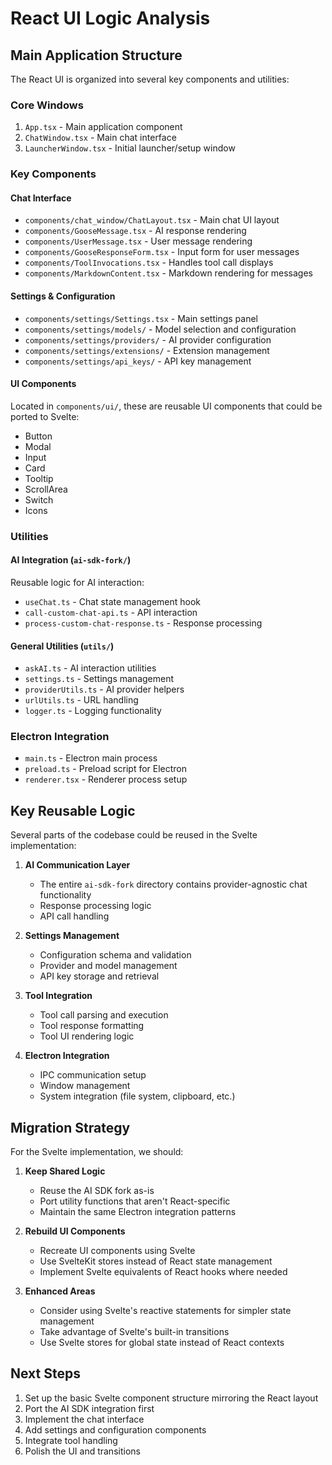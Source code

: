 # React UI Logic Analysis

## Main Application Structure

The React UI is organized into several key components and utilities:

### Core Windows
1. `App.tsx` - Main application component
2. `ChatWindow.tsx` - Main chat interface
3. `LauncherWindow.tsx` - Initial launcher/setup window

### Key Components

#### Chat Interface
- `components/chat_window/ChatLayout.tsx` - Main chat UI layout
- `components/GooseMessage.tsx` - AI response rendering
- `components/UserMessage.tsx` - User message rendering
- `components/GooseResponseForm.tsx` - Input form for user messages
- `components/ToolInvocations.tsx` - Handles tool call displays
- `components/MarkdownContent.tsx` - Markdown rendering for messages

#### Settings & Configuration
- `components/settings/Settings.tsx` - Main settings panel
- `components/settings/models/` - Model selection and configuration
- `components/settings/providers/` - AI provider configuration
- `components/settings/extensions/` - Extension management
- `components/settings/api_keys/` - API key management

#### UI Components
Located in `components/ui/`, these are reusable UI components that could be ported to Svelte:
- Button
- Modal
- Input
- Card
- Tooltip
- ScrollArea
- Switch
- Icons

### Utilities

#### AI Integration (`ai-sdk-fork/`)
Reusable logic for AI interaction:
- `useChat.ts` - Chat state management hook
- `call-custom-chat-api.ts` - API interaction
- `process-custom-chat-response.ts` - Response processing

#### General Utilities (`utils/`)
- `askAI.ts` - AI interaction utilities
- `settings.ts` - Settings management
- `providerUtils.ts` - AI provider helpers
- `urlUtils.ts` - URL handling
- `logger.ts` - Logging functionality

### Electron Integration
- `main.ts` - Electron main process
- `preload.ts` - Preload script for Electron
- `renderer.tsx` - Renderer process setup

## Key Reusable Logic

Several parts of the codebase could be reused in the Svelte implementation:

1. **AI Communication Layer**
   - The entire `ai-sdk-fork` directory contains provider-agnostic chat functionality
   - Response processing logic
   - API call handling

2. **Settings Management**
   - Configuration schema and validation
   - Provider and model management
   - API key storage and retrieval

3. **Tool Integration**
   - Tool call parsing and execution
   - Tool response formatting
   - Tool UI rendering logic

4. **Electron Integration**
   - IPC communication setup
   - Window management
   - System integration (file system, clipboard, etc.)

## Migration Strategy

For the Svelte implementation, we should:

1. **Keep Shared Logic**
   - Reuse the AI SDK fork as-is
   - Port utility functions that aren't React-specific
   - Maintain the same Electron integration patterns

2. **Rebuild UI Components**
   - Recreate UI components using Svelte
   - Use SvelteKit stores instead of React state management
   - Implement Svelte equivalents of React hooks where needed

3. **Enhanced Areas**
   - Consider using Svelte's reactive statements for simpler state management
   - Take advantage of Svelte's built-in transitions
   - Use Svelte stores for global state instead of React contexts

## Next Steps

1. Set up the basic Svelte component structure mirroring the React layout
2. Port the AI SDK integration first
3. Implement the chat interface
4. Add settings and configuration components
5. Integrate tool handling
6. Polish the UI and transitions